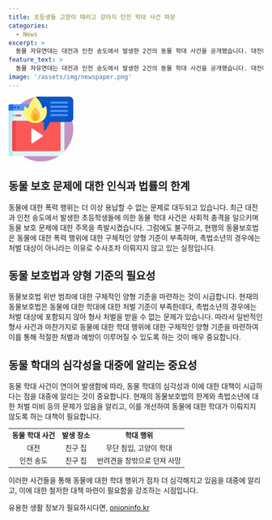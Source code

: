 ```yaml
---
title: 초등생들 고양이 때리고 강아지 던진 학대 사건 파문
categories:
  - News
excerpt: >
  동물 자유연대는 대전과 인천 송도에서 발생한 2건의 동물 학대 사건을 공개했습니다. 대전에서는 12세 초등학생 두 명이 친구 집에 무단 침입해 반려묘를 죽이는 일이 발생했고, 인천 송도에서는 9세 아동이 친구의 반려견을 창밖으로 던져 죽이는 일이 있었습니다. 현재 현행법상 동물 학대를 한 사람은 3년 이하 징역 또는 3천만 원 이하 벌금에 처할 수 있지만, 구체적인 양형 기준이 없어 판사에 따라 결과가 달라지며 솜방망이 처벌에 그친다는 지적이 있습니다. 지난달 17일 대법원 양형위원회는 동물보호법 위반 범죄에 대한 구체적인 양형 기준을 마련할 계획이라고 밝혔습니다. (사진=동물자유연대 홈페이지 캡처)
feature_text: >
  동물 자유연대는 대전과 인천 송도에서 발생한 2건의 동물 학대 사건을 공개했습니다. 대전에서는 12세 초등학생 두 명이 친구 집에 무단 침입해 반려묘를 죽이는 일이 발생했고, 인천 송도에서는 9세 아동이 친구의 반려견을 창밖으로 던져 죽이는 일이 있었습니다. 현재 현행법상 동물 학대를 한 사람은 3년 이하 징역 또는 3천만 원 이하 벌금에 처할 수 있지만, 구체적인 양형 기준이 없어 판사에 따라 결과가 달라지며 솜방망이 처벌에 그친다는 지적이 있습니다. 지난달 17일 대법원 양형위원회는 동물보호법 위반 범죄에 대한 구체적인 양형 기준을 마련할 계획이라고 밝혔습니다. (사진=동물자유연대 홈페이지 캡처)
image: '/assets/img/newspaper.png'
---
```


<p><img src="/assets/img/news.png" alt="rentncar 속보" /></p>

<h2 data-ke-size="size26">동물 보호 문제에 대한 인식과 법률의 한계</h2>

<p data-ke-size="size16">동물에 대한 폭력 행위는 더 이상 용납할 수 없는 문제로 대두되고 있습니다. 최근 대전과 인천 송도에서 발생한 초등학생들에 의한 동물 학대 사건은 사회적 충격을 일으키며 동물 보호 문제에 대한 주목을 촉발시켰습니다. 그럼에도 불구하고, 현행의 동물보호법은 동물에 대한 폭력 행위에 대한 구체적인 양형 기준이 부족하며, 촉법소년의 경우에는 처벌 대상이 아니라는 이유로 수사조차 이뤄지지 않고 있는 실정입니다.</p>

<h2 data-ke-size="size26">동물 보호법과 양형 기준의 필요성</h2>

<p data-ke-size="size16">동물보호법 위반 범죄에 대한 구체적인 양형 기준을 마련하는 것이 시급합니다. 현재의 동물보호법은 동물에 대한 학대에 대한 처벌 기준이 부족한데다, 촉법소년의 경우에는 처벌 대상에 포함되지 않아 형사 처벌을 받을 수 없는 문제가 있습니다. 따라서 일반적인 형사 사건과 마찬가지로 동물에 대한 학대 행위에 대한 구체적인 양형 기준을 마련하여 이를 통해 적절한 처벌과 예방이 이루어질 수 있도록 하는 것이 매우 중요합니다.</p>

<h2 data-ke-size="size26">동물 학대의 심각성을 대중에 알리는 중요성</h2>

<p data-ke-size="size16">동물 학대 사건이 연이어 발생함에 따라, 동물 학대의 심각성과 이에 대한 대책이 시급하다는 점을 대중에 알리는 것이 중요합니다. 현재의 동물보호법의 한계와 촉법소년에 대한 처벌 미비 등의 문제가 있음을 알리고, 이를 개선하여 동물에 대한 학대가 이뤄지지 않도록 하는 대책이 필요합니다.</p>

<table>
    <tr>
        <td style="text-align: center; height: 17px;"><b>동물 학대 사건</b></td>
        <td style="text-align: center; height: 17px;"><b>발생 장소</b></td>
        <td style="text-align: center; height: 17px;"><b>학대 행위</b></td>
    </tr>
    <tr>
        <td style="text-align: center; height: 17px;">대전</td>
        <td style="text-align: center; height: 17px;">친구 집</td>
        <td style="text-align: center; height: 17px;">무단 침입, 고양이 학대</td>
    </tr>
    <tr>
        <td style="text-align: center; height: 17px;">인천 송도</td>
        <td style="text-align: center; height: 17px;">친구 집</td>
        <td style="text-align: center; height: 17px;">반려견을 창밖으로 던져 사망</td>
    </tr>
</table>

<p data-ke-size="size16">이러한 사건들을 통해 동물에 대한 학대 행위가 점차 더 심각해지고 있음을 대중에 알리고, 이에 대한 철저한 대책 마련이 필요함을 강조하는 시점입니다.</p>
유용한 생활 정보가 필요하시다면, <a href="https://onioninfo.kr" rel="dofollow">onioninfo.kr</a>


